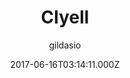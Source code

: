 ---
title: Clyell
github: 'https://github.com/gildasio/clyell'
demo: 'https://gildasio.github.io/clyell/'
author: gildasio
ssg:
  - Jekyll
cms:
  - No Cms
date: 2017-06-16T03:14:11.000Z
github_branch: gh-pages
description: My site jekyll theme
stale: true
---
